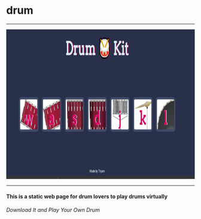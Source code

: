 # drum
<hr>
<img src="https://github.com/triyam/drum/blob/master/drum.jpg" height="400" width="600">
<hr>
<h4>This is a static web page for drum lovers to play drums virtually</h4>
<h6>Download It and Play Your Own Drum</h6>
